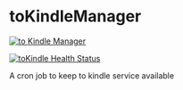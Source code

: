 # toKindleManager

[![to Kindle Manager](https://github.com/athrvk/toKindleManager/actions/workflows/health_check.yml/badge.svg?event=schedule)](https://github.com/athrvk/toKindleManager/actions/workflows/health_check.yml)

[![toKindle Health Status](https://github.com/athrvk/toKindleManager/actions/artifacts/workflows/health_check.yml/latest/status.svg)](https://github.com/athrvk/toKindleManager/actions/workflows/health_check.yml)


A cron job to keep to kindle service available 
